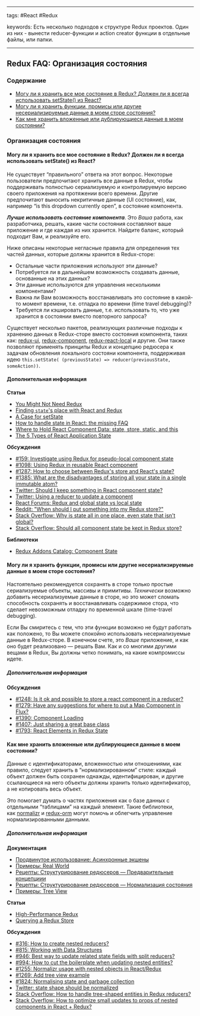 ____

tags: #React #Redux 

keywords:
Есть несколько подходов к структуре Redux проектов.
Один из них - вынести reducer-функции и action creator функции в отдельные файлы, или папки.
_____

## Redux FAQ: Организация состояния

### Содержание

-   [Могу ли я хранить все мое состояние в Redux? Должен ли я всегда использовать setState() из React?](https://rajdee.gitbooks.io/redux-in-russian/content/docs/faq/OrganizingState.html#organizing-state-only-redux-state)
-   [Могу ли я хранить функции, промисы или другие несериализируемые данные в моем сторе состояния?](https://rajdee.gitbooks.io/redux-in-russian/content/docs/faq/OrganizingState.html#organizing-state-non-serializable)
-   [Как мне хранить вложенные или дублирующиеся данные в моем состоянии?](https://rajdee.gitbooks.io/redux-in-russian/content/docs/faq/OrganizingState.html#organizing-state-nested-data)

### Организация состояния

#### Могу ли я хранить все мое состояние в Redux? Должен ли я всегда использовать setState() из React?

Не существует “правильного” ответа на этот вопрос. Некоторые пользователи предпочитают хранить все данные в Redux, чтобы поддерживать полностью сериализуемую и контролируемую версию своего приложения на протяжении всего времени. Другие предпочитают выносить некритичные данные (UI состояние), как, например “is this dropdown currently open”, в состояние компонента.

**_Лучше использовать состояние компонента_**. Это _Ваша_ работа, как разработчика, решать, какие части состояния составляют ваше приложение и где каждая из них хранится. Найдите баланс, который подходит Вам, и реализуйте его.

Ниже описаны некоторые негласные правила для определения тех частей данных, которые должны хранится в Redux-сторе:

-   Остальные части приложения используют эти данные?
-   Потребуется ли в дальнейшем возможность создавать данные, основанные на этих данных?
-   Эти данные используются для управления несколькими компонентами?
-   Важна ли Вам возможность восстанавливать это состояние в какой-то момент времени, т.е. отладка по времени (time travel debugging)?
-   Требуется ли кэшировать данные, т.е. использовать то, что уже хранится в состоянии вместо повторного запроса?

Существует несколько пакетов, реализующих различные подходы к хранению данных в Redux-сторе вместо состояния компонента, таких как: [redux-ui](https://github.com/tonyhb/redux-ui), [redux-component](https://github.com/tomchentw/redux-component), [redux-react-local](https://github.com/threepointone/redux-react-local) и другие. Они также позволяют применять принципы Redux и концепцию редюсера к задачам обновления локального состояни компонента, поддерживая идею `this.setState( (previousState) => reducer(previousState, someAction))`.

#### Дополнительная информация

**Статьи**

-   [You Might Not Need Redux](https://medium.com/@dan_abramov/you-might-not-need-redux-be46360cf367)
-   [Finding `state`'s place with React and Redux](https://medium.com/@adamrackis/finding-state-s-place-with-react-and-redux-e9a586630172)
-   [A Case for setState](https://medium.com/@zackargyle/a-case-for-setstate-1f1c47cd3f73)
-   [How to handle state in React: the missing FAQ](https://medium.com/react-ecosystem/how-to-handle-state-in-react-6f2d3cd73a0c)
-   [Where to Hold React Component Data: state, store, static, and this](https://medium.freecodecamp.com/where-do-i-belong-a-guide-to-saving-react-component-data-in-state-store-static-and-this-c49b335e2a00)
-   [The 5 Types of React Application State](http://jamesknelson.com/5-types-react-application-state/)

**Обсуждения**

-   [#159: Investigate using Redux for pseudo-local component state](https://github.com/reactjs/redux/issues/159)
-   [#1098: Using Redux in reusable React component](https://github.com/reactjs/redux/issues/1098)
-   [#1287: How to choose between Redux's store and React's state?](https://github.com/reactjs/redux/issues/1287)
-   [#1385: What are the disadvantages of storing all your state in a single immutable atom?](https://github.com/reactjs/redux/issues/1385)
-   [Twitter: Should I keep something in React component state?](https://twitter.com/dan_abramov/status/749710501916139520)
-   [Twitter: Using a reducer to update a component](https://twitter.com/dan_abramov/status/736310245945933824)
-   [React Forums: Redux and global state vs local state](https://discuss.reactjs.org/t/redux-and-global-state-vs-local-state/4187)
-   [Reddit: "When should I put something into my Redux store?"](https://www.reddit.com/r/reactjs/comments/4w04to/when_using_redux_should_all_asynchronous_actions/d63u4o8)
-   [Stack Overflow: Why is state all in one place, even state that isn't global?](http://stackoverflow.com/questions/35664594/redux-why-is-state-all-in-one-place-even-state-that-isnt-global)
-   [Stack Overflow: Should all component state be kept in Redux store?](http://stackoverflow.com/questions/35328056/react-redux-should-all-component-states-be-kept-in-redux-store)

**Библиотеки**

-   [Redux Addons Catalog: Component State](https://github.com/markerikson/redux-ecosystem-links/blob/master/component-state.md)

#### Могу ли я хранить функции, промисы или другие несериализируемые данные в моем сторе состояния?

Настоятельно рекомендуется сохранять в сторе только простые сериализуемые объекты, массивы и примитивы. _Технически_ возможно добавить несериализуемые данные в сторе, но это может сломать способность сохранять и восстанавливать содержимое стора, что сделает невозможным отладку по временной шкале (time-travel debugging).

Если Вы смиритесь с тем, что эти функции возможно не будут работать как положено, то Вы можете спокойно использовать несериализуемые данные в Redux-сторе. В конечном счете, это _Ваше_ приложение, и как оно будет реализовано — решать Вам. Как и со многими другими вещами в Redux, Вы должны четко понимать, на какие компромиссы идете.

##### Дополнительная информация

**Обсуждения**

-   [#1248: Is it ok and possible to store a react component in a reducer?](https://github.com/reactjs/redux/issues/1248)
-   [#1279: Have any suggestions for where to put a Map Component in Flux?](https://github.com/reactjs/redux/issues/1279)
-   [#1390: Component Loading](https://github.com/reactjs/redux/issues/1390)
-   [#1407: Just sharing a great base class](https://github.com/reactjs/redux/issues/1407)
-   [#1793: React Elements in Redux State](https://github.com/reactjs/redux/issues/1793)

#### Как мне хранить вложенные или дублирующиеся данные в моем состоянии?

Данные с идентификаторами, вложенностью или отношениями, как правило, следует хранить в “нормализированном” стиле: каждый объект должен быть сохранен однажды, идентифицирован, и другие ссылающиеся на него объекты должны хранить только идентификатор, а не копировать весь объект.

Это помогает думать о частях приложения как о базе данных с отдельными “таблицами” на каждый элемент. Такие библиотеки, как [normalizr](https://github.com/gaearon/normalizr) и [redux-orm](https://github.com/tommikaikkonen/redux-orm) могут помочь и облегчить управление нормализированными данными.

##### Дополнительная информация

**Документация**

-   [Продвинутое использование: Асинхронные экшены](https://rajdee.gitbooks.io/redux-in-russian/content/docs/advanced/AsyncActions.html)
-   [Примеры: Real World](https://rajdee.gitbooks.io/redux-in-russian/content/docs/introduction/Examples.html#real-world)
-   [Рецепты: Структурирование редюсеров — Предварительные концепциии](https://rajdee.gitbooks.io/redux-in-russian/content/docs/recipes/reducers/PrerequisiteConcepts.html#normalizing-data)
-   [Рецепты: Структурирование редюсеров — Нормализация состояния](https://rajdee.gitbooks.io/redux-in-russian/content/docs/recipes/reducers/NormalizingStateShape.html)
-   [Примеры: Tree View](https://github.com/reactjs/redux/tree/master/examples/tree-view)

**Статьи**

-   [High-Performance Redux](http://somebody32.github.io/high-performance-redux/)
-   [Querying a Redux Store](https://medium.com/@adamrackis/querying-a-redux-store-37db8c7f3b0f)

**Обсуждения**

-   [#316: How to create nested reducers?](https://github.com/reactjs/redux/issues/316)
-   [#815: Working with Data Structures](https://github.com/reactjs/redux/issues/815)
-   [#946: Best way to update related state fields with split reducers?](https://github.com/reactjs/redux/issues/946)
-   [#994: How to cut the boilerplate when updating nested entities?](https://github.com/reactjs/redux/issues/994)
-   [#1255: Normalizr usage with nested objects in React/Redux](https://github.com/reactjs/redux/issues/1255)
-   [#1269: Add tree view example](https://github.com/reactjs/redux/pull/1269)
-   [#1824: Normalising state and garbage collection](https://github.com/reactjs/redux/issues/1824#issuecomment-228585904)
-   [Twitter: state shape should be normalized](https://twitter.com/dan_abramov/status/715507260244496384)
-   [Stack Overflow: How to handle tree-shaped entities in Redux reducers?](http://stackoverflow.com/questions/32798193/how-to-handle-tree-shaped-entities-in-redux-reducers)
-   [Stack Overflow: How to optimize small updates to props of nested components in React + Redux?](http://stackoverflow.com/questions/37264415/how-to-optimize-small-updates-to-props-of-nested-component-in-react-redux)